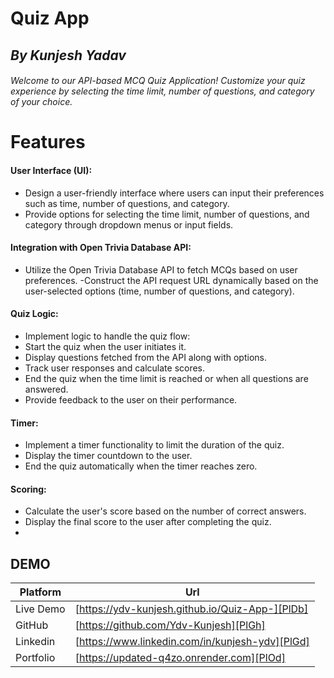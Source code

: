 # Quiz App
## _By Kunjesh Yadav_



###### Welcome to our API-based MCQ Quiz Application! Customize your quiz experience by selecting the time limit, number of questions, and category of your choice.

# Features

####  User Interface (UI):
- Design a user-friendly interface where users can input their preferences such as time, number of questions, and category.
- Provide options for selecting the time limit, number of questions, and category through dropdown menus or input fields.
#### Integration with Open Trivia Database API:

- Utilize the Open Trivia Database API to fetch MCQs based on user preferences.
-Construct the API request URL dynamically based on the user-selected options (time, number of questions, and category).
#### Quiz Logic:

- Implement logic to handle the quiz flow:
- Start the quiz when the user initiates it.
- Display questions fetched from the API along with options.
- Track user responses and calculate scores.
- End the quiz when the time limit is reached or when all questions are answered.
- Provide feedback to the user on their performance.
####  Timer:

- Implement a timer functionality to limit the duration of the quiz.
- Display the timer countdown to the user.
- End the quiz automatically when the timer reaches zero.
#### Scoring:
- Calculate the user's score based on the number of correct answers.
- Display the final score to the user after completing the quiz.
- 
## DEMO

| Platform | Url |
| ------ | ------ |
| Live Demo | [https://ydv-kunjesh.github.io/Quiz-App-][PlDb] |
| GitHub | [https://github.com/Ydv-Kunjesh][PlGh] |
| Linkedin | [https://www.linkedin.com/in/kunjesh-ydv][PlGd] |
| Portfolio | [https://updated-q4zo.onrender.com][PlOd] |

[PlDb]: https://ydv-kunjesh.github.io/Quiz-App-/
[PlGh]: https://github.com/Ydv-Kunjesh
[PlGd]: https://www.linkedin.com/in/kunjesh-ydv/
[PlOd]: https://updated-q4zo.onrender.com/



